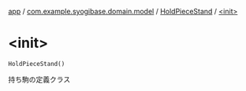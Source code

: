[app](../../index.md) / [com.example.syogibase.domain.model](../index.md) / [HoldPieceStand](index.md) / [&lt;init&gt;](./-init-.md)

# &lt;init&gt;

`HoldPieceStand()`

持ち駒の定義クラス


